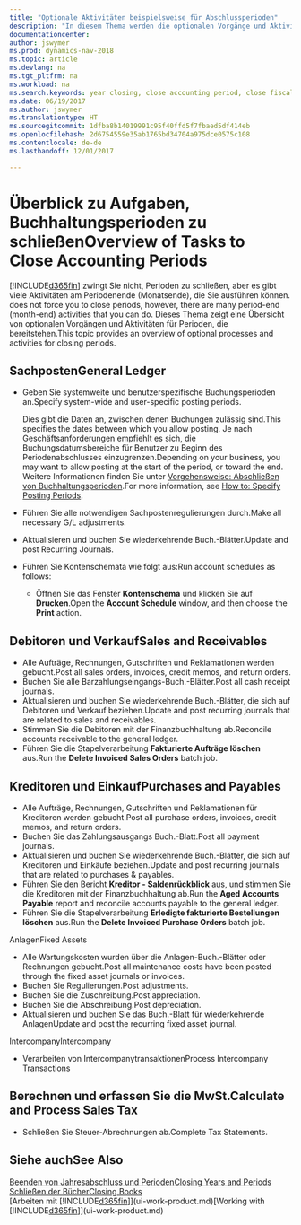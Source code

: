 ```yaml
---
title: "Optionale Aktivitäten beispielsweise für Abschlussperioden"
description: "In diesem Thema werden die optionalen Vorgänge und Aktivitäten Abschlussbuchhaltungsperioden in Dynamics NAV dargelegt."
documentationcenter: 
author: jswymer
ms.prod: dynamics-nav-2018
ms.topic: article
ms.devlang: na
ms.tgt_pltfrm: na
ms.workload: na
ms.search.keywords: year closing, close accounting period, close fiscal year, aging, creditor payments, vendor payments
ms.date: 06/19/2017
ms.author: jswymer
ms.translationtype: HT
ms.sourcegitcommit: 1dfba8b14019991c95f40ffd5f7fbaed5df414eb
ms.openlocfilehash: 2d6754559e35ab1765bd34704a975dce0575c108
ms.contentlocale: de-de
ms.lasthandoff: 12/01/2017

---
```

# <a name="overview-of-tasks-to-close-accounting-periods"></a><span data-ttu-id="a2b7d-103">Überblick zu Aufgaben, Buchhaltungsperioden zu schließen</span><span class="sxs-lookup"><span data-stu-id="a2b7d-103">Overview of Tasks to Close Accounting Periods</span></span>
[!INCLUDE[d365fin](includes/d365fin_md.md)]<span data-ttu-id="a2b7d-104"> zwingt Sie nicht, Perioden zu schließen, aber es gibt viele Aktivitäten am Periodenende (Monatsende), die Sie ausführen können.</span><span class="sxs-lookup"><span data-stu-id="a2b7d-104"> does not force you to close periods, however, there are many period-end (month-end) activities that you can do.</span></span> <span data-ttu-id="a2b7d-105">Dieses Thema zeigt eine Übersicht von optionalen Vorgängen und Aktivitäten für Perioden, die bereitstehen.</span><span class="sxs-lookup"><span data-stu-id="a2b7d-105">This topic provides an overview of optional processes and activities for closing periods.</span></span>  

## <a name="general-ledger"></a><span data-ttu-id="a2b7d-106">Sachposten</span><span class="sxs-lookup"><span data-stu-id="a2b7d-106">General Ledger</span></span>
* <span data-ttu-id="a2b7d-107">Geben Sie systemweite und benutzerspezifische Buchungsperioden an.</span><span class="sxs-lookup"><span data-stu-id="a2b7d-107">Specify system-wide and user-specific posting periods.</span></span>  

    <span data-ttu-id="a2b7d-108">Dies gibt die Daten an, zwischen denen Buchungen zulässig sind.</span><span class="sxs-lookup"><span data-stu-id="a2b7d-108">This specifies the dates between which you allow posting.</span></span> <span data-ttu-id="a2b7d-109">Je nach Geschäftsanforderungen empfiehlt es sich, die Buchungsdatumsbereiche für Benutzer zu Beginn des Periodenabschlusses einzugrenzen.</span><span class="sxs-lookup"><span data-stu-id="a2b7d-109">Depending on your business, you may want to allow posting at the start of the period, or toward the end.</span></span> <span data-ttu-id="a2b7d-110">Weitere Informationen finden Sie unter [Vorgehensweise: Abschließen von Buchhaltungsperioden](finance-how-specify-posting-periods.md).</span><span class="sxs-lookup"><span data-stu-id="a2b7d-110">For more information, see [How to: Specify Posting Periods](finance-how-specify-posting-periods.md).</span></span>  
* <span data-ttu-id="a2b7d-111">Führen Sie alle notwendigen Sachpostenregulierungen durch.</span><span class="sxs-lookup"><span data-stu-id="a2b7d-111">Make all necessary G/L adjustments.</span></span>  
* <span data-ttu-id="a2b7d-112">Aktualisieren und buchen Sie wiederkehrende Buch.-Blätter.</span><span class="sxs-lookup"><span data-stu-id="a2b7d-112">Update and post Recurring Journals.</span></span>  
  <!--* Process Consolidations-->
* <span data-ttu-id="a2b7d-113">Führen Sie Kontenschemata wie folgt aus:</span><span class="sxs-lookup"><span data-stu-id="a2b7d-113">Run account schedules as follows:</span></span>  
  * <span data-ttu-id="a2b7d-114">Öffnen Sie das Fenster **Kontenschema** und klicken Sie auf **Drucken**.</span><span class="sxs-lookup"><span data-stu-id="a2b7d-114">Open the **Account Schedule** window, and then choose the **Print** action.</span></span>  

## <a name="sales-and-receivables"></a><span data-ttu-id="a2b7d-115">Debitoren und Verkauf</span><span class="sxs-lookup"><span data-stu-id="a2b7d-115">Sales and Receivables</span></span>
* <span data-ttu-id="a2b7d-116">Alle Aufträge, Rechnungen, Gutschriften und Reklamationen werden gebucht.</span><span class="sxs-lookup"><span data-stu-id="a2b7d-116">Post all sales orders, invoices, credit memos, and return orders.</span></span>  
* <span data-ttu-id="a2b7d-117">Buchen Sie alle Barzahlungseingangs-Buch.-Blätter.</span><span class="sxs-lookup"><span data-stu-id="a2b7d-117">Post all cash receipt journals.</span></span>  
* <span data-ttu-id="a2b7d-118">Aktualisieren und buchen Sie wiederkehrende Buch.-Blätter, die sich auf Debitoren und Verkauf beziehen.</span><span class="sxs-lookup"><span data-stu-id="a2b7d-118">Update and post recurring journals that are related to sales and receivables.</span></span>  
* <span data-ttu-id="a2b7d-119">Stimmen Sie die Debitoren mit der Finanzbuchhaltung ab.</span><span class="sxs-lookup"><span data-stu-id="a2b7d-119">Reconcile accounts receivable to the general ledger.</span></span>  
* <span data-ttu-id="a2b7d-120">Führen Sie die Stapelverarbeitung **Fakturierte Aufträge löschen** aus.</span><span class="sxs-lookup"><span data-stu-id="a2b7d-120">Run the **Delete Invoiced Sales Orders** batch job.</span></span>  

## <a name="purchases-and-payables"></a><span data-ttu-id="a2b7d-121">Kreditoren und Einkauf</span><span class="sxs-lookup"><span data-stu-id="a2b7d-121">Purchases and Payables</span></span>
* <span data-ttu-id="a2b7d-122">Alle Aufträge, Rechnungen, Gutschriften und Reklamationen für Kreditoren werden gebucht.</span><span class="sxs-lookup"><span data-stu-id="a2b7d-122">Post all purchase orders, invoices, credit memos, and return orders.</span></span>  
* <span data-ttu-id="a2b7d-123">Buchen Sie das Zahlungsausgangs Buch.-Blatt.</span><span class="sxs-lookup"><span data-stu-id="a2b7d-123">Post all payment journals.</span></span>  
* <span data-ttu-id="a2b7d-124">Aktualisieren und buchen Sie wiederkehrende Buch.-Blätter, die sich auf Kreditoren und Einkäufe beziehen.</span><span class="sxs-lookup"><span data-stu-id="a2b7d-124">Update and post recurring journals that are related to purchases & payables.</span></span>  
* <span data-ttu-id="a2b7d-125">Führen Sie den Bericht **Kreditor - Saldenrückblick** aus, und stimmen Sie die Kreditoren mit der Finanzbuchhaltung ab.</span><span class="sxs-lookup"><span data-stu-id="a2b7d-125">Run the **Aged Accounts Payable** report and reconcile accounts payable to the general ledger.</span></span>  
* <span data-ttu-id="a2b7d-126">Führen Sie die Stapelverarbeitung **Erledigte fakturierte Bestellungen löschen** aus.</span><span class="sxs-lookup"><span data-stu-id="a2b7d-126">Run the **Delete Invoiced Purchase Orders** batch job.</span></span>  

<span data-ttu-id="a2b7d-127">Anlagen</span><span class="sxs-lookup"><span data-stu-id="a2b7d-127">Fixed Assets</span></span>
* <span data-ttu-id="a2b7d-128">Alle Wartungskosten wurden über die Anlagen-Buch.-Blätter oder Rechnungen gebucht.</span><span class="sxs-lookup"><span data-stu-id="a2b7d-128">Post all maintenance costs have been posted through the fixed asset journals or invoices.</span></span>
* <span data-ttu-id="a2b7d-129">Buchen Sie Regulierungen.</span><span class="sxs-lookup"><span data-stu-id="a2b7d-129">Post adjustments.</span></span>
* <span data-ttu-id="a2b7d-130">Buchen Sie die Zuschreibung.</span><span class="sxs-lookup"><span data-stu-id="a2b7d-130">Post appreciation.</span></span>
* <span data-ttu-id="a2b7d-131">Buchen Sie die Abschreibung.</span><span class="sxs-lookup"><span data-stu-id="a2b7d-131">Post depreciation.</span></span>
* <span data-ttu-id="a2b7d-132">Aktualisieren und buchen Sie das Buch.-Blatt für wiederkehrende Anlagen</span><span class="sxs-lookup"><span data-stu-id="a2b7d-132">Update and post the recurring fixed asset journal.</span></span>

<span data-ttu-id="a2b7d-133">Intercompany</span><span class="sxs-lookup"><span data-stu-id="a2b7d-133">Intercompany</span></span>
* <span data-ttu-id="a2b7d-134">Verarbeiten von Intercompanytransaktionen</span><span class="sxs-lookup"><span data-stu-id="a2b7d-134">Process Intercompany Transactions</span></span>

## <a name="calculate-and-process-sales-tax"></a><span data-ttu-id="a2b7d-135">Berechnen und erfassen Sie die MwSt.</span><span class="sxs-lookup"><span data-stu-id="a2b7d-135">Calculate and Process Sales Tax</span></span>
* <span data-ttu-id="a2b7d-136">Schließen Sie Steuer-Abrechnungen ab.</span><span class="sxs-lookup"><span data-stu-id="a2b7d-136">Complete Tax Statements.</span></span>  

## <a name="see-also"></a><span data-ttu-id="a2b7d-137">Siehe auch</span><span class="sxs-lookup"><span data-stu-id="a2b7d-137">See Also</span></span>
[<span data-ttu-id="a2b7d-138">Beenden von Jahresabschluss und Perioden</span><span class="sxs-lookup"><span data-stu-id="a2b7d-138">Closing Years and Periods</span></span>](year-close-years-periods.md)  
[<span data-ttu-id="a2b7d-139">Schließen der Bücher</span><span class="sxs-lookup"><span data-stu-id="a2b7d-139">Closing Books</span></span>](year-close-books.md)  
<span data-ttu-id="a2b7d-140">[Arbeiten mit [!INCLUDE[d365fin](includes/d365fin_md.md)]](ui-work-product.md)</span><span class="sxs-lookup"><span data-stu-id="a2b7d-140">[Working with [!INCLUDE[d365fin](includes/d365fin_md.md)]](ui-work-product.md)</span></span>

